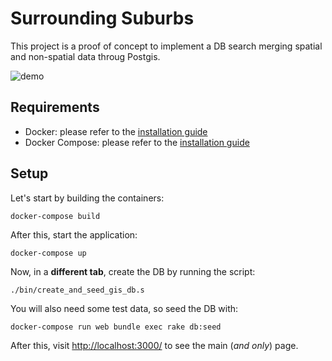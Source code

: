 # Surrounding Suburbs

This project is a proof of concept to implement a DB search merging spatial and non-spatial data throug Postgis.

![demo](resources/images/demo.gif)

## Requirements

* Docker: please refer to the [installation guide](https://docs.docker.com/install/)
* Docker Compose: please refer to the [installation guide](https://docs.docker.com/compose/install/)

## Setup

Let's start by building the containers:

```
docker-compose build
```

After this, start the application:

```
docker-compose up
```

Now, in a __different tab__, create the DB by running the script:

```
./bin/create_and_seed_gis_db.s
```

You will also need some test data, so seed the DB with:

```
docker-compose run web bundle exec rake db:seed
```

After this, visit [http://localhost:3000/](http://localhost:3000/) to see the main (_and only_) page.
